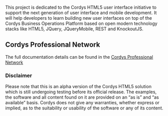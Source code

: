This project is dedicated to the Cordys HTML5 user interface initiative to support the next generation of user interface and mobile development. It will help developers to learn building new user interfaces on top of the Cordys Business Operations Platform based on open modern technology stacks like HTML5, JQuery, JQueryMobile, REST and KnockoutJS.
## Cordys Professional Network ##
The full documentation details can be found in the [Cordys Professional Network](https://wiki.cordys.com/x/EoIJDQ)
### Disclaimer ###
Please note that this is an alpha version of the Cordys HTML5 solution which is still undergoing testing before its official release. The examples, the software and all content found on it are provided on an “as is” and “as available” basis. Cordys does not give any warranties, whether express or implied, as to the suitability or usability of the
software or any of its content.